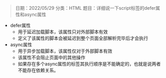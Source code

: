 > 日期：2022/05/29
分类：HTML
题目：详细说一下script标签的defer属性和async属性

- defer属性
    - 用于延迟加载脚本，该属性只对外部脚本有效
    - 定义了该属性的脚本会被延迟到整个页面全部解析完毕后才会执行
- async属性
    - 用于异步加载脚本，该属性仅对于外部脚本有效
    - 该属性不会阻止页面中的其他操作
    - 如果存在多个async属性的标签其执行顺序是不能确定的，也就是说两者不能存在依赖关系。